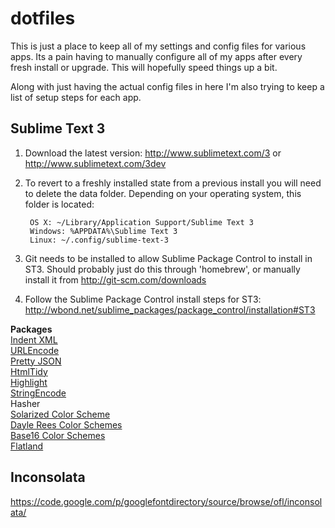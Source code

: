 # dotfiles

This is just a place to keep all of my settings and config files for various apps. Its a pain having to manually configure all of my apps after every fresh install or upgrade. This will hopefully speed things up a bit.

Along with just having the actual config files in here I'm also trying to keep a list of setup steps for each app.

## Sublime Text 3

1. Download the latest version: http://www.sublimetext.com/3 or http://www.sublimetext.com/3dev

2. To revert to a freshly installed state from a previous install you will need to delete the data folder. Depending on your operating system, this folder is located:

        OS X: ~/Library/Application Support/Sublime Text 3
        Windows: %APPDATA%\Sublime Text 3
        Linux: ~/.config/sublime-text-3

3. Git needs to be installed to allow Sublime Package Control to install in ST3. Should probably just do this through 'homebrew', or manually install it from http://git-scm.com/downloads

4. Follow the Sublime Package Control install steps for ST3: http://wbond.net/sublime_packages/package_control/installation#ST3

**Packages**  
[Indent XML](https://github.com/alek-sys/sublimetext_indentxml)  
[URLEncode](https://github.com/mastahyeti/URLEncode)  
[Pretty JSON](https://github.com/dzhibas/SublimePrettyJson)  
[HtmlTidy](https://github.com/welovewordpress/SublimeHtmlTidy)  
[Highlight](https://github.com/n1k0/SublimeHighlight)  
[StringEncode](https://github.com/colinta/SublimeStringEncode)  
Hasher  
[Solarized Color Scheme](https://github.com/SublimeColors/Solarized)  
[Dayle Rees Color Schemes](https://github.com/daylerees/colour-schemes)  
[Base16 Color Schemes](https://github.com/chriskempson/base16)  
[Flatland](https://github.com/thinkpixellab/flatland)  


## Inconsolata

https://code.google.com/p/googlefontdirectory/source/browse/ofl/inconsolata/